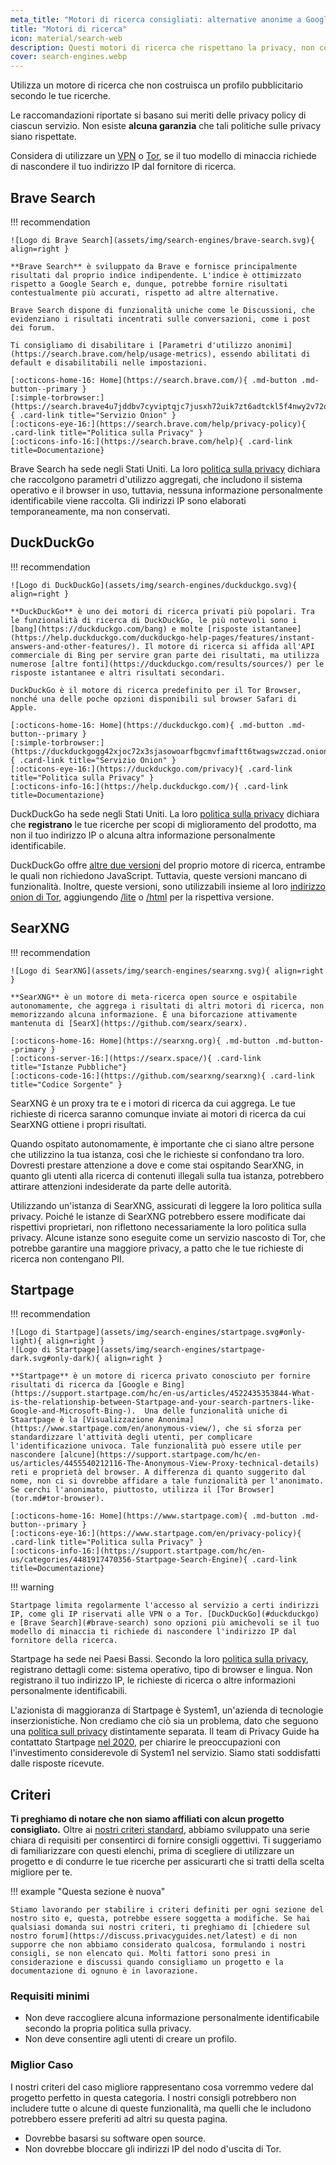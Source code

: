 ```yaml
---
meta_title: "Motori di ricerca consigliati: alternative anonime a Google - Privacy Guides"
title: "Motori di ricerca"
icon: material/search-web
description: Questi motori di ricerca che rispettano la privacy, non costruiscono un profilo pubblicitario secondo le tue ricerche.
cover: search-engines.webp
---
```


Utilizza un motore di ricerca che non costruisca un profilo pubblicitario secondo le tue ricerche.

Le raccomandazioni riportate si basano sui meriti delle privacy policy di ciascun servizio. Non esiste **alcuna garanzia** che tali politiche sulle privacy siano rispettate.

Considera di utilizzare un [VPN](vpn.md) o [Tor](https://www.torproject.org/), se il tuo modello di minaccia richiede di nascondere il tuo indirizzo IP dal fornitore di ricerca.

## Brave Search

!!! recommendation

    ![Logo di Brave Search](assets/img/search-engines/brave-search.svg){ align=right }
    
    **Brave Search** è sviluppato da Brave e fornisce principalmente risultati dal proprio indice indipendente. L'indice è ottimizzato rispetto a Google Search e, dunque, potrebbe fornire risultati contestualmente più accurati, rispetto ad altre alternative.
    
    Brave Search dispone di funzionalità uniche come le Discussioni, che evidenziano i risultati incentrati sulle conversazioni, come i post dei forum.
    
    Ti consigliamo di disabilitare i [Parametri d'utilizzo anonimi](https://search.brave.com/help/usage-metrics), essendo abilitati di default e disabilitabili nelle impostazioni.
    
    [:octicons-home-16: Home](https://search.brave.com/){ .md-button .md-button--primary }
    [:simple-torbrowser:](https://search.brave4u7jddbv7cyviptqjc7jusxh72uik7zt6adtckl5f4nwy2v72qd.onion){ .card-link title="Servizio Onion" }
    [:octicons-eye-16:](https://search.brave.com/help/privacy-policy){ .card-link title="Politica sulla Privacy" }
    [:octicons-info-16:](https://search.brave.com/help){ .card-link title=Documentazione}

Brave Search ha sede negli Stati Uniti. La loro [politica sulla privacy](https://search.brave.com/help/privacy-policy) dichiara che raccolgono parametri d'utilizzo aggregati, che includono il sistema operativo e il browser in uso, tuttavia, nessuna informazione personalmente identificabile viene raccolta. Gli indirizzi IP sono elaborati temporaneamente, ma non conservati.

## DuckDuckGo

!!! recommendation

    ![Logo di DuckDuckGo](assets/img/search-engines/duckduckgo.svg){ align=right }
    
    **DuckDuckGo** è uno dei motori di ricerca privati più popolari. Tra le funzionalità di ricerca di DuckDuckGo, le più notevoli sono i [bang](https://duckduckgo.com/bang) e molte [risposte istantanee](https://help.duckduckgo.com/duckduckgo-help-pages/features/instant-answers-and-other-features/). Il motore di ricerca si affida all'API commerciale di Bing per servire gran parte dei risultati, ma utilizza numerose [altre fonti](https://duckduckgo.com/results/sources/) per le risposte istantanee e altri risultati secondari.
    
    DuckDuckGo è il motore di ricerca predefinito per il Tor Browser, nonché una delle poche opzioni disponibili sul browser Safari di Apple.
    
    [:octicons-home-16: Home](https://duckduckgo.com){ .md-button .md-button--primary }
    [:simple-torbrowser:](https://duckduckgogg42xjoc72x3sjasowoarfbgcmvfimaftt6twagswzczad.onion){ .card-link title="Servizio Onion" }
    [:octicons-eye-16:](https://duckduckgo.com/privacy){ .card-link title="Politica sulla Privacy" }
    [:octicons-info-16:](https://help.duckduckgo.com/){ .card-link title=Documentazione}

DuckDuckGo ha sede negli Stati Uniti. La loro [politica sulla privacy](https://duckduckgo.com/privacy) dichiara che **registrano** le tue ricerche per scopi di miglioramento del prodotto, ma non il tuo indirizzo IP o alcuna altra informazione personalmente identificabile.

DuckDuckGo offre [altre due versioni](https://help.duckduckgo.com/features/non-javascript/) del proprio motore di ricerca, entrambe le quali non richiedono JavaScript. Tuttavia, queste versioni mancano di funzionalità. Inoltre, queste versioni, sono utilizzabili insieme al loro [indirizzo onion di Tor](https://duckduckgogg42xjoc72x3sjasowoarfbgcmvfimaftt6twagswzczad.onion/), aggiungendo [/lite](https://duckduckgogg42xjoc72x3sjasowoarfbgcmvfimaftt6twagswzczad.onion/lite) o [/html](https://duckduckgogg42xjoc72x3sjasowoarfbgcmvfimaftt6twagswzczad.onion/html) per la rispettiva versione.

## SearXNG

!!! recommendation

    ![Logo di SearXNG](assets/img/search-engines/searxng.svg){ align=right }
    
    **SearXNG** è un motore di meta-ricerca open source e ospitabile autonomamente, che aggrega i risultati di altri motori di ricerca, non memorizzando alcuna informazione. È una biforcazione attivamente mantenuta di [SearX](https://github.com/searx/searx).
    
    [:octicons-home-16: Home](https://searxng.org){ .md-button .md-button--primary }
    [:octicons-server-16:](https://searx.space/){ .card-link title="Istanze Pubbliche"}
    [:octicons-code-16:](https://github.com/searxng/searxng){ .card-link title="Codice Sorgente" }

SearXNG è un proxy tra te e i motori di ricerca da cui aggrega. Le tue richieste di ricerca saranno comunque inviate ai motori di ricerca da cui SearXNG ottiene i propri risultati.

Quando ospitato autonomamente, è importante che ci siano altre persone che utilizzino la tua istanza, così che le richieste si confondano tra loro. Dovresti prestare attenzione a dove e come stai ospitando SearXNG, in quanto gli utenti alla ricerca di contenuti illegali sulla tua istanza, potrebbero attirare attenzioni indesiderate da parte delle autorità.

Utilizzando un'istanza di SearXNG, assicurati di leggere la loro politica sulla privacy. Poiché le istanze di SearXNG potrebbero essere modificate dai rispettivi proprietari, non riflettono necessariamente la loro politica sulla privacy. Alcune istanze sono eseguite come un servizio nascosto di Tor, che potrebbe garantire una maggiore privacy, a patto che le tue richieste di ricerca non contengano PII.

## Startpage

!!! recommendation

    ![Logo di Startpage](assets/img/search-engines/startpage.svg#only-light){ align=right }
    ![Logo di Startpage](assets/img/search-engines/startpage-dark.svg#only-dark){ align=right }
    
    **Startpage** è un motore di ricerca privato conosciuto per fornire risultati di ricerca da [Google e Bing](https://support.startpage.com/hc/en-us/articles/4522435353844-What-is-the-relationship-between-Startpage-and-your-search-partners-like-Google-and-Microsoft-Bing-).  Una delle funzionalità uniche di Staartpage è la [Visualizzazione Anonima](https://www.startpage.com/en/anonymous-view/), che si sforza per standardizzare l'attività degli utenti, per complicare l'identificazione univoca. Tale funzionalità può essere utile per nascondere [alcune](https://support.startpage.com/hc/en-us/articles/4455540212116-The-Anonymous-View-Proxy-technical-details) reti e proprietà del browser. A differenza di quanto suggerito dal nome, non ci si dovrebbe affidare a tale funzionalità per l'anonimato. Se cerchi l'anonimato, piuttosto, utilizza il [Tor Browser](tor.md#tor-browser).
    
    [:octicons-home-16: Home](https://www.startpage.com){ .md-button .md-button--primary }
    [:octicons-eye-16:](https://www.startpage.com/en/privacy-policy){ .card-link title="Politica sulla Privacy" }
    [:octicons-info-16:](https://support.startpage.com/hc/en-us/categories/4481917470356-Startpage-Search-Engine){ .card-link title=Documentazione}

!!! warning

    Startpage limita regolarmente l'accesso al servizio a certi indirizzi IP, come gli IP riservati alle VPN o a Tor. [DuckDuckGo](#duckduckgo) e [Brave Search](#brave-search) sono opzioni più amichevoli se il tuo modello di minaccia ti richiede di nascondere l'indirizzo IP dal fornitore della ricerca.

Startpage ha sede nei Paesi Bassi. Secondo la loro [politica sulla privacy](https://www.startpage.com/en/privacy-policy/), registrano dettagli come: sistema operativo, tipo di browser e lingua. Non registrano il tuo indirizzo IP, le richieste di ricerca o altre informazioni personalmente identificabili.

L'azionista di maggioranza di Startpage è System1, un'azienda di tecnologie inserzionistiche. Non crediamo che ciò sia un problema, dato che seguono una [politica sull privacy](https://system1.com/terms/privacy-policy) distintamente separata. Il team di Privacy Guide ha contattato Startpage [nel 2020](https://web.archive.org/web/20210118031008/https://blog.privacytools.io/relisting-startpage/), per chiarire le preoccupazioni con l'investimento considerevole di System1 nel servizio. Siamo stati soddisfatti dalle risposte ricevute.

## Criteri

**Ti preghiamo di notare che non siamo affiliati con alcun progetto consigliato.** Oltre ai [nostri criteri standard](about/criteria.md), abbiamo sviluppato una serie chiara di requisiti per consentirci di fornire consigli oggettivi. Ti suggeriamo di familiarizzare con questi elenchi, prima di scegliere di utilizzare un progetto e di condurre le tue ricerche per assicurarti che si tratti della scelta migliore per te.

!!! example "Questa sezione è nuova"

    Stiamo lavorando per stabilire i criteri definiti per ogni sezione del nostro sito e, questa, potrebbe essere soggetta a modifiche. Se hai qualsiasi domanda sui nostri criteri, ti preghiamo di [chiedere sul nostro forum](https://discuss.privacyguides.net/latest) e di non supporre che non abbiamo considerato qualcosa, formulando i nostri consigli, se non elencato qui. Molti fattori sono presi in considerazione e discussi quando consigliamo un progetto e la documentazione di ognuno è in lavorazione.

### Requisiti minimi

- Non deve raccogliere alcuna informazione personalmente identificabile secondo la propria politica sulla privacy.
- Non deve consentire agli utenti di creare un profilo.

### Miglior Caso

I nostri criteri del caso migliore rappresentano cosa vorremmo vedere dal progetto perfetto in questa categoria. I nostri consigli potrebbero non includere tutte o alcune di queste funzionalità, ma quelli che le includono potrebbero essere preferiti ad altri su questa pagina.

- Dovrebbe basarsi su software open source.
- Non dovrebbe bloccare gli indirizzi IP del nodo d'uscita di Tor.
